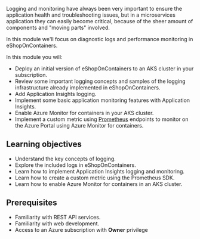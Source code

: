 Logging and monitoring have always been very important to ensure the application health and troubleshooting issues, but in a microservices application they can easily become critical, because of the sheer amount of components and "moving parts" involved.

In this module we'll focus on diagnostic logs and performance monitoring in eShopOnContainers.

In this module you will:

- Deploy an initial version of eShopOnContainers to an AKS cluster in your subscription.
- Review some important logging concepts and samples of the logging infrastructure already implemented in eShopOnContainers.
- Add Application Insights logging.
- Implement some basic application monitoring features with Application Insights.
- Enable Azure Monitor for containers in your AKS cluster.
- Implement a custom metric using [Prometheus](https://prometheus.io) endpoints to monitor on the Azure Portal using Azure Monitor for containers.

## Learning objectives

- Understand the key concepts of logging.
- Explore the included logs in eShopOnContainers.
- Learn how to implement Application Insights logging and monitoring.
- Learn how to create a custom metric using the Prometheus SDK.
- Learn how to enable Azure Monitor for containers in an AKS cluster.

## Prerequisites

- Familiarity with REST API services.
- Familiarity with web development.
- Access to an Azure subscription with **Owner** privilege
